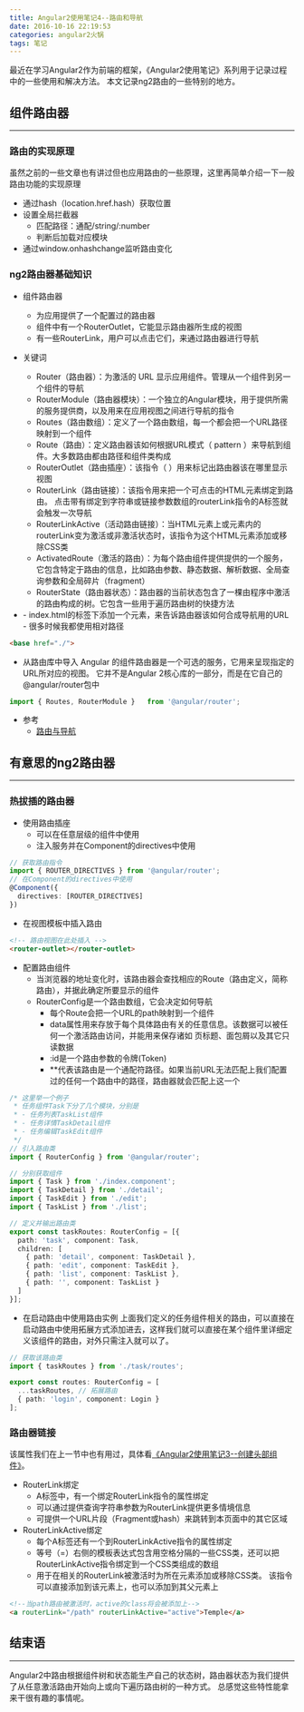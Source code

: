 ```yaml
---
title: Angular2使用笔记4--路由和导航
date: 2016-10-16 22:19:53
categories: angular2火锅
tags: 笔记
---
```

最近在学习Angular2作为前端的框架，《Angular2使用笔记》系列用于记录过程中的一些使用和解决方法。
本文记录ng2路由的一些特别的地方。
<!--more-->
## 组件路由器
-----
### 路由的实现原理
虽然之前的一些文章也有讲过但也应用路由的一些原理，这里再简单介绍一下一般路由功能的实现原理
- 通过hash（location.href.hash）获取位置
- 设置全局拦截器
  - 匹配路径：通配/string/:number
  - 判断后加载对应模块
- 通过window.onhashchange监听路由变化

### ng2路由器基础知识
- 组件路由器
  - 为应用提供了一个配置过的路由器
  - 组件中有一个RouterOutlet，它能显示路由器所生成的视图
  - 有一些RouterLink，用户可以点击它们，来通过路由器进行导航

- 关键词
  - Router（路由器）：为激活的 URL 显示应用组件。管理从一个组件到另一个组件的导航
  - RouterModule（路由器模块）：一个独立的Angular模块，用于提供所需的服务提供商，以及用来在应用视图之间进行导航的指令
  - Routes（路由数组）：定义了一个路由数组，每一个都会把一个URL路径映射到一个组件
  - Route（路由）：定义路由器该如何根据URL模式（ pattern ）来导航到组件。大多数路由都由路径和组件类构成
  - RouterOutlet（路由插座）：该指令（ <router-outlet> ）用来标记出路由器该在哪里显示视图
  - RouterLink（路由链接）：该指令用来把一个可点击的HTML元素绑定到路由。 点击带有绑定到字符串或链接参数数组的routerLink指令的A标签就会触发一次导航
  - RouterLinkActive（活动路由链接）：当HTML元素上或元素内的routerLink变为激活或非激活状态时，该指令为这个HTML元素添加或移除CSS类
  - ActivatedRoute（激活的路由）：为每个路由组件提供提供的一个服务，它包含特定于路由的信息，比如路由参数、静态数据、解析数据、全局查询参数和全局碎片（fragment）
  - RouterState（路由器状态）：路由器的当前状态包含了一棵由程序中激活的路由构成的树。它包含一些用于遍历路由树的快捷方法

- <base href>
  - index.html的<head>标签下添加一个<base>元素，来告诉路由器该如何合成导航用的URL
  - 很多时候我都使用相对路径

``` html
<base href="./">
```

- 从路由库中导入
Angular 的组件路由器是一个可选的服务，它用来呈现指定的URL所对应的视图。 它并不是Angular 2核心库的一部分，而是在它自己的@angular/router包中

``` typescript
import { Routes, RouterModule }   from '@angular/router';
```

- 参考
  - [路由与导航](https://angular.cn/docs/ts/latest/guide/router.html#!#navigate)

## 有意思的ng2路由器
---
### 热拔插的路由器
- 使用路由插座
  - 可以在任意层级的组件中使用
  - 注入服务并在Component的directives中使用

``` ts
// 获取路由指令
import { ROUTER_DIRECTIVES } from '@angular/router';
// 在Component的directives中使用
@Component({
  directives: [ROUTER_DIRECTIVES]
})
```

  - 在视图模板中插入路由

``` html
<!-- 路由视图在此处插入 -->
<router-outlet></router-outlet>
```

- 配置路由组件
  - 当浏览器的地址变化时，该路由器会查找相应的Route（路由定义，简称路由），并据此确定所要显示的组件
  - RouterConfig是一个路由数组，它会决定如何导航
    - 每个Route会把一个URL的path映射到一个组件
    - data属性用来存放于每个具体路由有关的任意信息。该数据可以被任何一个激活路由访问，并能用来保存诸如 页标题、面包屑以及其它只读数据
    - :id是一个路由参数的令牌(Token)
    - **代表该路由是一个通配符路径。如果当前URL无法匹配上我们配置过的任何一个路由中的路径，路由器就会匹配上这一个

``` ts
/* 这里举一个例子
 * 任务组件Task下分了几个模块，分别是
 * - 任务列表TaskList组件
 * - 任务详情TaskDetail组件
 * - 任务编辑TaskEdit组件
 */
// 引入路由类
import { RouterConfig } from '@angular/router';

// 分别获取组件
import { Task } from './index.component';
import { TaskDetail } from './detail';
import { TaskEdit } from './edit';
import { TaskList } from './list';

// 定义并输出路由类
export const taskRoutes: RouterConfig = [{
  path: 'task', component: Task,
  children: [
    { path: 'detail', component: TaskDetail },
    { path: 'edit', component: TaskEdit },
    { path: 'list', component: TaskList },
    { path: '', component: TaskList }
  ]
}];
```

- 在启动路由中使用路由实例
上面我们定义的任务组件相关的路由，可以直接在启动路由中使用拓展方式添加进去，这样我们就可以直接在某个组件里详细定义该组件的路由，对外只需注入就可以了。

``` ts
// 获取该路由类
import { taskRoutes } from './task/routes';

export const routes: RouterConfig = [
  ...taskRoutes, // 拓展路由
  { path: 'login', component: Login }
];
```

### 路由器链接
该属性我们在上一节中也有用过，具体看[《Angular2使用笔记3--创建头部组件》](/2016/10/07/angular2-notes-3-create-header/)。
- RouterLink绑定
  - A标签中，有一个绑定RouterLink指令的属性绑定
  - 可以通过提供查询字符串参数为RouterLink提供更多情境信息
  - 可提供一个URL片段（Fragment或hash）来跳转到本页面中的其它区域
- RouterLinkActive绑定
  - 每个A标签还有一个到RouterLinkActive指令的属性绑定
  - 等号（=）右侧的模板表达式包含用空格分隔的一些CSS类，还可以把RouterLinkActive指令绑定到一个CSS类组成的数组
  - 用于在相关的RouterLink被激活时为所在元素添加或移除CSS类。 该指令可以直接添加到该元素上，也可以添加到其父元素上
``` html
<!--当path路由被激活时，active的class将会被添加上-->
<a routerLink="/path" routerLinkActive="active">Temple</a>
```

## 结束语
-----
Angular2中路由根据组件树和状态能生产自己的状态树，路由器状态为我们提供了从任意激活路由开始向上或向下遍历路由树的一种方式。
总感觉这些特性能拿来干很有趣的事情呢。